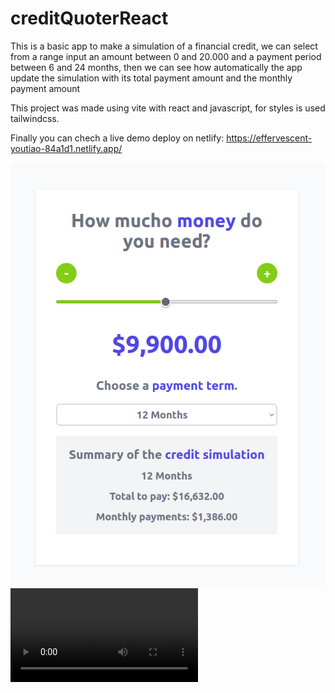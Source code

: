 # creditQuoterReact

This is a basic app to make a simulation of a financial credit, we can select from a range input an amount between 0 and 20.000 and a payment period between 6 and 24 months, then we can see how automatically the app update the simulation with its total payment amount and the monthly payment amount

This project was made using vite with react and javascript, for styles is used tailwindcss.

Finally you can chech a live demo deploy on netlify: https://effervescent-youtiao-84a1d1.netlify.app/

![](public/preview.png)
![](public/preview_video.webm)
